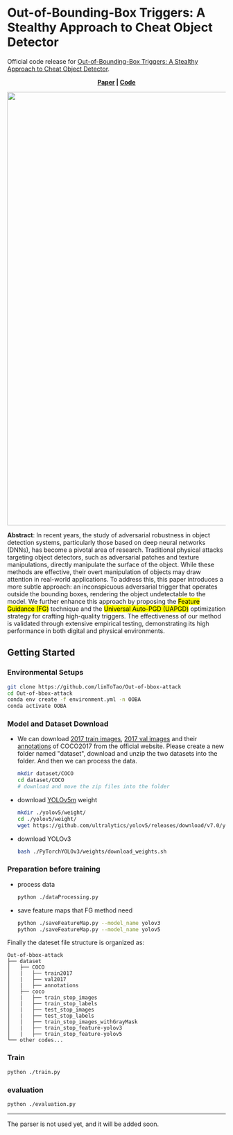 # Out-of-Bounding-Box Triggers: A Stealthy Approach to Cheat Object Detector

Official code release for [Out-of-Bounding-Box Triggers: A Stealthy Approach to Cheat Object Detector](https://github.com/linToTao/Out-of-bbox-attack).

<p align='center'>
  <b>
    <a href="https://github.com/linToTao/Out-of-bbox-attack">Paper</a>
    |
    <a href="https://github.com/linToTao/Out-of-bbox-attack">Code</a> 
  </b>
</p> 
  <p align='center'>
    <img src='static/out-of-bbox-attack.png' width='1000'/>
  </p>

**Abstract**: In recent years, the study of adversarial robustness in object detection systems, particularly those based on deep neural networks (DNNs), has become a pivotal area of research. Traditional physical attacks targeting object detectors, such as adversarial patches and texture manipulations, directly manipulate the surface of the object. While these methods are effective, their overt manipulation of objects may draw attention in real-world applications. To address this, this paper introduces a more subtle approach: an inconspicuous adversarial trigger that operates outside the bounding boxes, rendering the object undetectable to the model. We further enhance this approach by proposing the <mark>Feature Guidance (FG)</mark> technique and the <mark>Universal Auto-PGD (UAPGD)</mark> optimization strategy for crafting high-quality triggers. The effectiveness of our method is validated through extensive empirical testing, demonstrating its high performance in both digital and physical environments.

## Getting Started

### Environmental Setups

```bash
git clone https://github.com/linToTao/Out-of-bbox-attack
cd Out-of-bbox-attack
conda env create -f environment.yml -n OOBA
conda activate OOBA
```

### Model and Dataset Download

- We can download [2017 train images](http://images.cocodataset.org/zips/train2017.zip), [2017 val images](http://images.cocodataset.org/zips/val2017.zip) and their [annotations](http://images.cocodataset.org/annotations/annotations_trainval2017.zip) of COCO2017 from the official website.
Please create a new folder named "dataset", download and unzip the two datasets into the folder. And then we can process the data.

  ```bash
  mkdir dataset/COCO
  cd dataset/COCO
  # download and move the zip files into the folder
  ```
- download [YOLOv5m](https://github.com/ultralytics/yolov5/releases/download/v7.0/yolov5m.pt) weight
  
    ```bash
    mkdir ./yolov5/weight/
    cd ./yolov5/weight/
    wget https://github.com/ultralytics/yolov5/releases/download/v7.0/yolov5m.pt
    ```

- download YOLOv3
  
    ```bash
    bash ./PyTorchYOLOv3/weights/download_weights.sh
    ```

### Preparation before training

- process data

    ```bash
    python ./dataProcessing.py
    ```

- save feature maps that FG method need

    ```bash
    python ./saveFeatureMap.py --model_name yolov3
    python ./saveFeatureMap.py --model_name yolov5
    ```

Finally the dateset file structure is organized as:

```
Out-of-bbox-attack
├── dataset
│   ├── COCO
│   |   ├── train2017
│   |   ├── val2017
│   |   ├── annotations
│   ├── coco
│   |   ├── train_stop_images
│   |   ├── train_stop_labels
│   |   ├── test_stop_images
│   |   ├── test_stop_labels
│   |   ├── train_stop_images_withGrayMask 
│   |   ├── train_stop_feature-yolov3
│   |   ├── train_stop_feature-yolov5
└── other codes...
```

### Train

```bash 
python ./train.py
```

### evaluation

```bash 
python ./evaluation.py
```
---
The parser is not used yet, and it will be added soon.
